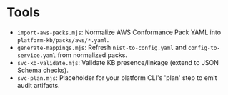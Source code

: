 # Tools

- `import-aws-packs.mjs`: Normalize AWS Conformance Pack YAML into `platform-kb/packs/aws/*.yaml`.
- `generate-mappings.mjs`: Refresh `nist-to-config.yaml` and `config-to-service.yaml` from normalized packs.
- `svc-kb-validate.mjs`: Validate KB presence/linkage (extend to JSON Schema checks).
- `svc-plan.mjs`: Placeholder for your platform CLI's 'plan' step to emit audit artifacts.
